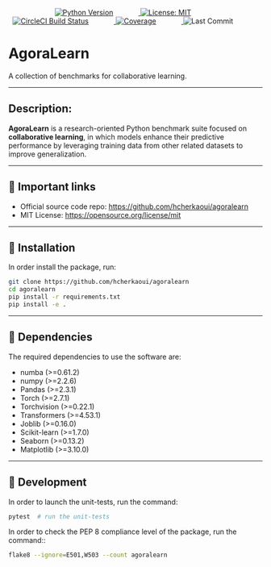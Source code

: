 <p align="center">
    <a href="https://www.python.org/downloads/release/python-312/">
        <img alt="Python Version" src="https://img.shields.io/badge/python-3.12-blue.svg" style="margin-right: 50px;">
    </a>
    <a href="https://opensource.org/license/mit">
        <img alt="License: MIT" src="https://img.shields.io/badge/Licence-MIT-brightgreen" style="margin-right: 50px;">
    </a>
    <a href="https://dl.circleci.com/status-badge/redirect/circleci/GaE9Rv4PkJxh1MG3cLS17a/BBTHWFXBaYvJwcd4myeSTd/tree/main">
        <img alt="CircleCI Build Status" src="https://dl.circleci.com/status-badge/img/circleci/GaE9Rv4PkJxh1MG3cLS17a/BBTHWFXBaYvJwcd4myeSTd/tree/main.svg?style=svg" style="margin-right: 50px;">
    </a>
    <a href="https://codecov.io/gh/hcherkaoui/agoralearn">
        <img alt="Coverage" src="https://codecov.io/gh/hcherkaoui/agoralearn/graph/badge.svg?token=kTAoLIylSv" style="margin-right: 50px;">
    </a>
    <img alt="Last Commit" src="https://img.shields.io/github/last-commit/hcherkaoui/agoralearn" style="margin-right: 50px;">
</p>


# AgoraLearn

A collection of benchmarks for collaborative learning.

---

## Description:

**AgoraLearn** is a research-oriented Python benchmark suite focused on **collaborative learning**, in which models enhance their predictive performance by leveraging training data from other related datasets to improve generalization.

---

## 🔗 Important links

- Official source code repo: https://github.com/hcherkaoui/agoralearn
- MIT License: https://opensource.org/license/mit

---

##  🔧 Installation

In order install the package, run:
```bash
git clone https://github.com/hcherkaoui/agoralearn
cd agoralearn
pip install -r requirements.txt
pip install -e .
```

---

## 🧩 Dependencies

The required dependencies to use the software are:

 * numba (>=0.61.2)
 * numpy (>=2.2.6)
 * Pandas (>=2.3.1)
 * Torch (>=2.7.1)
 * Torchvision (>=0.22.1)
 * Transformers (>=4.53.1)
 * Joblib (>=0.16.0)
 * Scikit-learn (>=1.7.0)
 * Seaborn (>=0.13.2)
 * Matplotlib (>=3.10.0)

---

## 🚧 Development

In order to launch the unit-tests, run the command:
```bash
pytest  # run the unit-tests
```

In order to check the PEP 8 compliance level of the package, run the command::
```bash
flake8 --ignore=E501,W503 --count agoralearn
```

